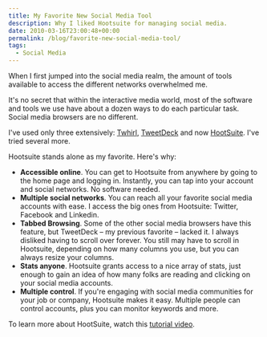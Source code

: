 ```yaml
---
title: My Favorite New Social Media Tool
description: Why I liked Hootsuite for managing social media.
date: 2010-03-16T23:00:48+00:00
permalink: /blog/favorite-new-social-media-tool/
tags:
  - Social Media
---
```


When I first jumped into the social media realm, the amount of tools available to access the different networks overwhelmed me.

It's no secret that within the interactive media world, most of the software and tools we use have about a dozen ways to do each particular task. Social media browsers are no different.

I've used only three extensively: [Twhirl](http://www.twhirl.org/), [TweetDeck](http://www.tweetdeck.com/) and now [HootSuite](http://hootsuite.com/). I've tried several more.

Hootsuite stands alone as my favorite. Here's why:

- **Accessible online**. You can get to Hootsuite from anywhere by going to the home page and logging in. Instantly, you can tap into your account and social networks. No software needed.
- **Multiple social networks**. You can reach all your favorite social media accounts with ease. I access the big ones from Hootsuite: Twitter, Facebook and Linkedin.
- **Tabbed Browsing**. Some of the other social media browsers have this feature, but TweetDeck – my previous favorite – lacked it. I always disliked having to scroll over forever. You still may have to scroll in Hootsuite, depending on how many columns you use, but you can always resize your columns.
- **Stats anyone**. Hootsuite grants access to a nice array of stats, just enough to gain an idea of how many folks are reading and clicking on your social media accounts.
- **Multiple control**. If you're engaging with social media communities for your job or company, Hootsuite makes it easy. Multiple people can control accounts, plus you can monitor keywords and more.

To learn more about HootSuite, watch this [tutorial video](http://www.youtube.com/watch?v=NXpYVTnyCjU).

